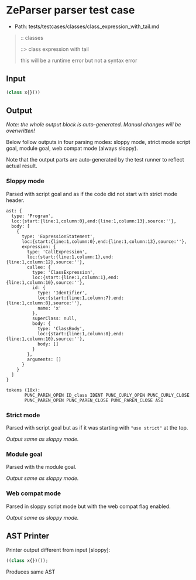 # ZeParser parser test case

- Path: tests/testcases/classes/class_expression_with_tail.md

> :: classes
>
> ::> class expression with tail
>
> this will be a runtime error but not a syntax error

## Input

`````js
(class x{}())
`````

## Output

_Note: the whole output block is auto-generated. Manual changes will be overwritten!_

Below follow outputs in four parsing modes: sloppy mode, strict mode script goal, module goal, web compat mode (always sloppy).

Note that the output parts are auto-generated by the test runner to reflect actual result.

### Sloppy mode

Parsed with script goal and as if the code did not start with strict mode header.

`````
ast: {
  type: 'Program',
  loc:{start:{line:1,column:0},end:{line:1,column:13},source:''},
  body: [
    {
      type: 'ExpressionStatement',
      loc:{start:{line:1,column:0},end:{line:1,column:13},source:''},
      expression: {
        type: 'CallExpression',
        loc:{start:{line:1,column:1},end:{line:1,column:12},source:''},
        callee: {
          type: 'ClassExpression',
          loc:{start:{line:1,column:1},end:{line:1,column:10},source:''},
          id: {
            type: 'Identifier',
            loc:{start:{line:1,column:7},end:{line:1,column:8},source:''},
            name: 'x'
          },
          superClass: null,
          body: {
            type: 'ClassBody',
            loc:{start:{line:1,column:8},end:{line:1,column:10},source:''},
            body: []
          }
        },
        arguments: []
      }
    }
  ]
}

tokens (10x):
       PUNC_PAREN_OPEN ID_class IDENT PUNC_CURLY_OPEN PUNC_CURLY_CLOSE
       PUNC_PAREN_OPEN PUNC_PAREN_CLOSE PUNC_PAREN_CLOSE ASI
`````

### Strict mode

Parsed with script goal but as if it was starting with `"use strict"` at the top.

_Output same as sloppy mode._

### Module goal

Parsed with the module goal.

_Output same as sloppy mode._

### Web compat mode

Parsed in sloppy script mode but with the web compat flag enabled.

_Output same as sloppy mode._

## AST Printer

Printer output different from input [sloppy]:

````js
((class x{})());
````

Produces same AST
